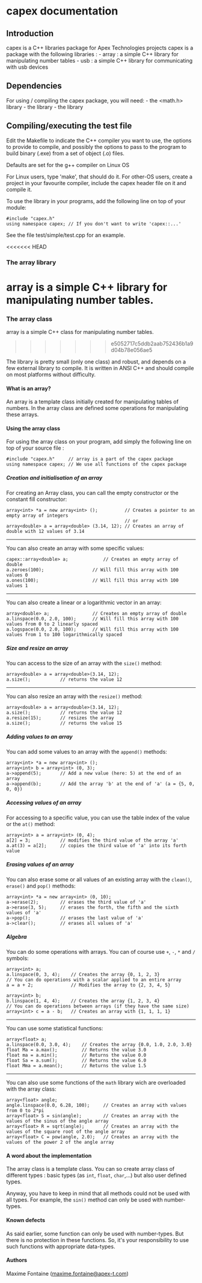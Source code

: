 ﻿# capex documentation


## Introduction

capex is a C++ libraries package for Apex Technologies projects
capex is a package with the following libraries :
	- array : a simple C++ library for manipulating number tables
	- usb : a simple C++ library for communicating with usb devices
	
## Dependencies

For using / compiling the capex package, you will need:
	- the <math.h> library
	- the <algorithm> library
	- the <libusb> library

## Compiling/executing the test file

Edit the Makefile to indicate the C++ compiler you want to use, the
options to provide to compile, and possibly the options to pass
to the program to build binary (.exe) from a set of object (.o) files.

Defaults are set for the g++ compiler on Linux OS

For Linux users, type 'make', that should do it.
For other-OS users, create a project in your favourite compiler,
include the capex header file on it and compile it.

To use the library in your programs, add the following line on top
of your module:

~~~~~~~~~~~~~~~{.cpp}
#include "capex.h"
using namespace capex; // If you don't want to write 'capex::...'
~~~~~~~~~~~~~~~

See the file test/simple/test.cpp for an example.

<<<<<<< HEAD
### The array library 
	
array is a simple C++ library for manipulating number tables.
=======
### The array class 
	
array is a simple C++ class for manipulating number tables.
>>>>>>> e5052717c5ddb2aab752436b1a9d04b78e056ae5

The library is pretty small (only one class) and robust, and
depends on a few external library to compile. It is written
in ANSI C++ and should compile on most platforms without difficulty.

#### What is an array? 

An array is a template class initially created for manipulating tables of numbers.
In the array class are defined some operations for manipulating these arrays.

#### Using the array class

For using the array class on your program, add simply the following line 
on top of your source file :

~~~~~~~~~~~~~~~{.cpp}
#include "capex.h"     // array is a part of the capex package
using namespace capex; // We use all functions of the capex package
~~~~~~~~~~~~~~~

##### Creation and initialisation of an array

For creating an Array class, you can call the empty constructor or the constant fill
constructor: 

~~~~~~~~~~~~~~~{.cpp}
array<int> *a = new array<int> ();			// Creates a pointer to an empty array of integers
											// or
array<double> a = array<double> (3.14, 12); // Creates an array of double with 12 values of 3.14
~~~~~~~~~~~~~~~

______

You can also create an array with some specific values:

~~~~~~~~~~~~~~~{.cpp}
capex::array<double> a;				// Creates an empty array of double
a.zeroes(100);					// Will fill this array with 100 values 0
a.ones(100);					// Will fill this array with 100 values 1
~~~~~~~~~~~~~~~

______

You can also create a linear or a logarithmic vector in an array:

~~~~~~~~~~~~~~~{.cpp}
array<double> a;				// Creates an empty array of double
a.linspace(0.0, 2.0, 100);		// Will fill this array with 100 values from 0 to 2 linearly spaced
a.logspace(0.0, 2.0, 100);		// Will fill this array with 100 values from 1 to 100 logarithmically spaced
~~~~~~~~~~~~~~~


##### Size and resize an array

You can access to the size of an array with the `size()` method:

~~~~~~~~~~~~~~~{.cpp}
array<double> a = array<double>(3.14, 12);
a.size();			// returns the value 12
~~~~~~~~~~~~~~~

______

You can also resize an array with the `resize()` method:

~~~~~~~~~~~~~~~{.cpp}
array<double> a = array<double>(3.14, 12);
a.size();			// returns the value 12
a.resize(15);		// resizes the array
a.size();			// returns the value 15
~~~~~~~~~~~~~~~

##### Adding values to an array

You can add some values to an array with the `append()` methods:

~~~~~~~~~~~~~~~{.cpp}
array<int> *a = new array<int> ();
array<int> b = array<int> (0, 3);
a->append(5);		// Add a new value (here: 5) at the end of an array
a->append(b);		// Add the array 'b' at the end of 'a' (a = {5, 0, 0, 0})
~~~~~~~~~~~~~~~

##### Accessing values of an array

For accessing to a specific value, you can use the table index of the value or the `at()` method:

~~~~~~~~~~~~~~~{.cpp}
array<int> a = array<int> (0, 4);
a[2] = 3;			// modifies the third value of the array 'a'
a.at(3) = a[2];		// copies the third value of 'a' into its forth value
~~~~~~~~~~~~~~~

##### Erasing values of an array

You can also erase some or all values of an existing array with the `clean()`, `erase()` and `pop()` methods:

~~~~~~~~~~~~~~~{.cpp}
array<int> *a = new array<int> (0, 10);
a->erase(2);		// erases the third value of 'a'
a->erase(3, 5);		// erases the forth, the fifth and the sixth values of 'a'
a->pop();			// erases the last value of 'a'
a->clear();			// erases all values of 'a'
~~~~~~~~~~~~~~~

##### Algebra

You can do some operations with arrays. You can of course use `+`, `-`, `*` and `/` symbols:

~~~~~~~~~~~~~~~{.cpp}
array<int> a;
a.linspace(0, 3, 4);	// Creates the array {0, 1, 2, 3}
// You can do operations with a scalar applied to an entire array
a = a + 2;				// Modifies the array to {2, 3, 4, 5}

array<int> b;
b.linspace(1, 4, 4);	// Creates the array {1, 2, 3, 4}
// You can do operations between arrays (if they have the same size)
array<int> c = a - b;	// Creates an array with {1, 1, 1, 1}
~~~~~~~~~~~~~~~

______

You can use some statistical functions:

~~~~~~~~~~~~~~~{.cpp}
array<float> a;
a.linspace(0.0, 3.0, 4);	// Creates the array {0.0, 1.0, 2.0, 3.0}
float Ma = a.max();			// Returns the value 3.0
float ma = a.min();			// Returns the value 0.0
float Sa = a.sum();			// Returns the value 6.0
float Mma = a.mean();		// Returns the value 1.5
~~~~~~~~~~~~~~~

______

You can also use some functions of the `math` library wich are overloaded with the array class:

~~~~~~~~~~~~~~~{.cpp}
array<float> angle;
angle.linspace(0.0, 6.28, 100);		// Creates an array with values from 0 to 2*pi
array<float> S = sin(angle);		// Creates an array with the values of the sinus of the angle array
array<float> R = sqrt(angle);		// Creates an array with the values of the square root of the angle array
array<float> C = pow(angle, 2.0);	// Creates an array with the values of the power 2 of the angle array
~~~~~~~~~~~~~~~


#### A word about the implementation

The array class is a template class. You can so create array class of different
types : basic types (as `int`, `float`, `char`,...) but also user defined types.

Anyway, you have to keep in mind that all methods could not be used with all types.
For example, the `sin()` method can only be used with number-types.


#### Known defects

As said earlier, some function can only be used with number-types. But there is no protection
in these functions. So, it's your responsibility to use such functions with appropriate data-types.

#### Authors

Maxime Fontaine (<maxime.fontaine@apex-t.com>)
